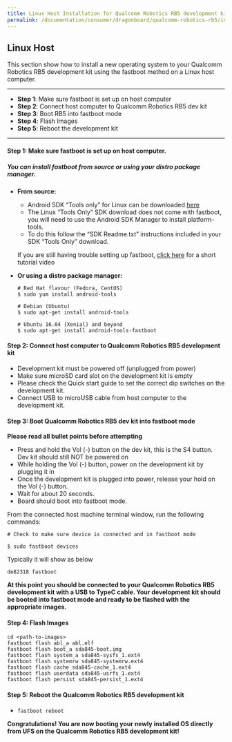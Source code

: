 ---title: Linux Host Installation for Qualcomm Robotics RB5 development kitpermalink: /documentation/consumer/dragonboard/qualcomm-robotics-rb5/installation/le.md.html---## Linux HostThis section show how to install a new operating system to your Qualcomm Robotics RB5 development kit using the fastboot method on a Linux host computer.***- **Step 1**: Make sure fastboot is set up on host computer- **Step 2**: Connect host computer to Qualcomm Robotics RB5 dev kit- **Step 3**: Boot RB5 into fastboot mode- **Step 4**: Flash Images- **Step 5**: Reboot the development kit***#### **Step 1**: Make sure fastboot is set up on host computer.##### You can install fastboot from source or using your distro package manager.- **From source:**  - Android SDK “Tools only” for Linux can be downloaded <a href="https://developer.android.com/studio/releases/platform-tools.html" target="_blank">here</a>  - The Linux “Tools Only” SDK download does not come with fastboot, you will need to use the Android SDK Manager to install platform-tools.  - To do this follow the “SDK Readme.txt” instructions included in your SDK “Tools Only” download.  If you are still having trouble setting up fastboot, <a href="https://youtu.be/W_zlydVBftA" target="_blank">click here</a> for a short tutorial video- **Or using a distro package manager:**  ```  # Red Hat flavour (Fedora, CentOS)  $ sudo yum install android-tools  # Debian (Ubuntu)  $ sudo apt-get install android-tools  # Ubuntu 16.04 (Xenial) and beyond  $ sudo apt-get install android-tools-fastboot  ```#### **Step 2**: Connect host computer to Qualcomm Robotics RB5 development kit- Development kit must be powered off (unplugged from power)- Make sure microSD card slot on the development kit is empty- Please check the Quick start guide to set the correct dip switches on the development kit.- Connect USB to microUSB cable from host computer to the development kit.#### **Step 3**: Boot Qualcomm Robotics RB5 dev kit into fastboot mode**Please read all bullet points before attempting**- Press and hold the Vol (-) button on the dev kit, this is the S4 button. Dev kit should still NOT be powered on- While holding the Vol (-) button, power on the development kit by plugging it in- Once the development kit is plugged into power, release your hold on the Vol (-) button.- Wait for about 20 seconds.- Board should boot into fastboot mode.From the connected host machine terminal window, run the following commands:```shell# Check to make sure device is connected and in fastboot mode$ sudo fastboot devices```Typically it will show as below```shellde82318	fastboot```**At this point you should be connected to your Qualcomm Robotics RB5 development kit with a USB to TypeC cable. Your development kit should be booted into fastboot mode and ready to be flashed with the appropriate images.**#### **Step 4**: Flash Images```shellcd <path-to-images>fastboot flash abl_a abl.elffastboot flash boot_a sda845-boot.imgfastboot flash system_a sda845-sysfs_1.ext4fastboot flash systemrw sda845-systemrw.ext4fastboot flash cache sda845-cache_1.ext4fastboot flash userdata sda845-usrfs_1.ext4fastboot flash persist sda845-persist_1.ext4```#### **Step 5**: Reboot the Qualcomm Robotics RB5 development kit- ```fastboot reboot```**Congratulations! You are now booting your newly installed OS directlyfrom UFS on the Qualcomm Robotics RB5 development kit!**
